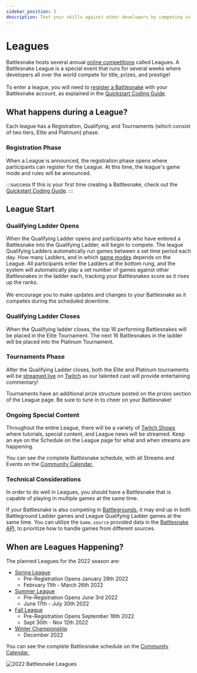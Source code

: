 ```yaml
---
sidebar_position: 3
description: Test your skills against other developers by competing in a Battlesnake League!
---
```


# Leagues

Battlesnake hosts several annual [online competitions](https://play.battlesnake.com/competitions/) called Leagues. A Battlesnake League is a special event that runs for several weeks where developers all over the world compete for title, prizes, and prestige! \
\
To enter a league, you will need to [register a Battlesnake](https://play.battlesnake.com/account/snakes/create/) with your Battlesnake account, as explained in the [Quickstart Coding Guide](quickstart.md).

<!-- TODO: Find an alternative -->
<!-- {% embed url="https://www.youtube.com/watch?feature=youtu.be&t=650&v=Ou3m_cYSq9U" %}
2022 Spring League Competition
{% endembed %} -->

## What happens during a League?

Each league has a Registration, Qualifying, and Tournaments (which consist of two tiers, Elite and Platinum) phase.&#x20;

### Registration Phase

When a League is announced, the registration phase opens where participants can register for the League. At this time, the league's game mode and rules will be announced.&#x20;

:::success
If this is your first time creating a Battlesnake, check out the [Quickstart Coding Guide](quickstart.md).
:::

## League Start

### Qualifying Ladder Opens

When the Qualifying Ladder opens and participants who have entered a Battlesnake into the Qualifying Ladder, will begin to compete. The league Qualifying Ladders automatically run games between a set time period each day. How many Ladders, and in which [game modes](guides/game-modes) depends on the League. All participants enter the Ladders at the bottom rung, and the system will automatically play a set number of games against other Battlesnakes in the ladder each, tracking your Battlesnakes score as it rises up the ranks.\
\
We encourage you to make updates and changes to your Battlesnake as it competes during the scheduled downtime.&#x20;

### Qualifying Ladder Closes

When the Qualifying ladder closes, the top 16 performing Battlesnakes will be placed in the Elite Tournament. The next 16 Battlesnakes in the ladder will be placed into the Platinum Tournament.&#x20;

### Tournaments Phase

After the Qualifying Ladder closes, both the Elite and Platinum tournaments will be [streamed live](https://youtu.be/Ou3m\_cYSq9U?t=650) on [Twitch](https://www.twitch.tv/BattlesnakeOfficial) as our talented cast will provide entertaining commentary!&#x20;

Tournaments have an additional prize structure posted on the prizes section of the League page. Be sure to tune in to cheer on your Battlesnake!

### Ongoing Special Content

Throughout the entire League, there will be a variety of [Twitch Shows](https://www.twitch.tv/battlesnakeofficial) where tutorials, special content, and League news will be streamed. Keep an eye on the Schedule on the League page for what and when streams are happening.

You can see the complete Battlesnake schedule, with all Streams and Events on the [Community Calendar.](https://play.battlesnake.com/schedule/)

### Technical Considerations

In order to do well in Leagues, you should have a Battlesnake that is capable of playing in multiple games at the same time.&#x20;

If your Battlesnake is also competing in [Battlegrounds](https://play.battlesnake.com/battlegrounds/), it may end up in both Battleground Ladder games and League Qualifying Ladder games at the same time. You can utilize the `Game.source` provided data in the [Battlesnake API](api/objects/game), to prioritize how to handle games from different sources.

## When are Leagues Happening?

The planned Leagues for the 2022 season are:

* [Spring League ](https://play.battlesnake.com/spring-league/)
  * Pre-Registration Opens January 28th 2022
  * February 11th - March 26th 2022
* [Summer League](https://play.battlesnake.com/summer-league/)&#x20;
  * Pre-Registration Opens June 3rd 2022
  * June 17th - July 30th 2022
* [Fall League](https://play.battlesnake.com/fall-league/)&#x20;
  * Pre-Registration Opens September 16th 2022
  * Sept 30th - Nov 12th 2022
* [Winter Championship](https://play.battlesnake.com/winter-classic/)
  * &#x20;December 2022

You can see the complete Battlesnake schedule on the [Community Calendar.](https://play.battlesnake.com/schedule/)

![2022 Battlesnake Leagues](/img/wip/2022LeagueBadges.png)

